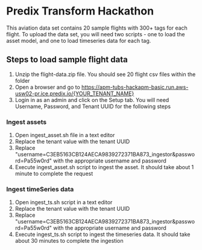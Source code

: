 # Predix Transform Hackathon
This aviation data set contains 20 sample flights with 300+ tags for each flight. To upload the data set, you will need two scripts - one to load the asset model, and one to load timeseries data for each tag. 

## Steps to load sample flight data

1. Unzip the flight-data.zip file. You should see 20 flight csv files within the folder
2. Open a browser and go to https://apm-tubs-hackapm-basic.run.aws-usw02-pr.ice.predix.io/{YOUR_TENANT_NAME}
3. Login in as an admin and click on the Setup tab. You will need Username, Password, and Tenant UUID for the following steps

### Ingest assets
1. Open ingest_asset.sh file in a text editor
2. Replace the tenant value with the tenant UUID
3. Replace "username=C3EB5163CB124AECA9839272371BA873_ingestor&password=Pa55w0rd" with the appropriate username and password
4. Execute ingest_asset.sh script to ingest the asset. It should take about 1 minute to complete the request

### Ingest timeSeries data 
1. Open ingest_ts.sh script in a text editor
2. Replace the tenant value with the tenant UUID
3. Replace "username=C3EB5163CB124AECA9839272371BA873_ingestor&password=Pa55w0rd" with the appropriate username and password
4. Execute ingest_ts.sh script to ingest the timeseries data. It should take about 30 minutes to complete the ingestion
